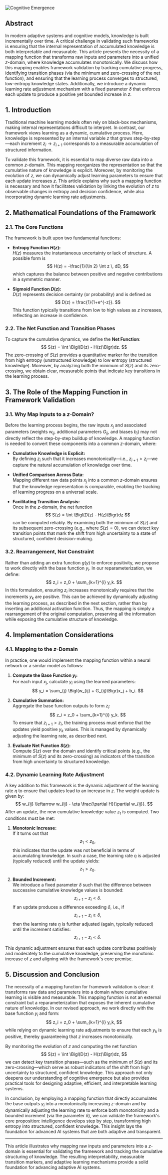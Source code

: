![Cognitive Emergence](../figures/mapping.jpg "enter image title here")


## Abstract

In modern adaptive systems and cognitive models, knowledge is built incrementally over time. A critical challenge in validating such frameworks is ensuring that the internal representation of accumulated knowledge is both interpretable and measurable. This article presents the necessity of a mapping function that transforms raw inputs and parameters into a unified $z$-domain, where knowledge accumulates monotonically. We discuss how this mapping enables framework validation by tracking cumulative progress, identifying transition phases (via the minimum and zero-crossing of the net function), and ensuring that the learning process converges to structured, low-entropy knowledge states. Additionally, we introduce a dynamic learning rate adjustment mechanism with a fixed parameter $\delta$ that enforces each update to produce a positive yet bounded increase in $z$.



## 1. Introduction

Traditional machine learning models often rely on black-box mechanisms, making internal representations difficult to interpret. In contrast, our framework views learning as a dynamic, cumulative process. Here, knowledge is represented by an internal variable $z$ that grows step-by-step—each increment $z_i \rightarrow z_{i+1}$ corresponds to a measurable accumulation of structured information.

To validate this framework, it is essential to map diverse raw data into a common $z$-domain. This mapping reorganizes the representation so that the cumulative nature of knowledge is explicit. Moreover, by monitoring the evolution of $z$, we can dynamically adjust learning parameters to ensure that each update increases $z$. This article explains why such a mapping function is necessary and how it facilitates validation by linking the evolution of $z$ to observable changes in entropy and decision confidence, while also incorporating dynamic learning rate adjustments.



## 2. Mathematical Foundations of the Framework

### 2.1. The Core Functions

The framework is built upon two fundamental functions:

- **Entropy Function $H(z)$:**  
  $H(z)$ measures the instantaneous uncertainty or lack of structure. A possible form is  
  $$
  H(z) = -\frac{1}{\ln 2} \int z \, dD,
  $$
  which captures the balance between positive and negative contributions in a symmetric manner.

- **Sigmoid Function $D(z)$:**  
  $D(z)$ represents decision certainty (or probability) and is defined as  
  $$
  D(z) = \frac{1}{1+e^{-z}}.
  $$
  This function typically transitions from low to high values as $z$ increases, reflecting an increase in confidence.

### 2.2. The Net Function and Transition Phases

To capture the cumulative dynamics, we define the **Net Function**:
$$
S(z) = \int \Bigl(D(z) - H(z)\Bigr)dz.
$$
The zero-crossing of $S(z)$ provides a quantitative marker for the transition from high entropy (unstructured knowledge) to low entropy (structured knowledge). Moreover, by analyzing both the minimum of $S(z)$ and its zero-crossing, we obtain clear, measurable points that indicate key transitions in the learning process.



## 3. The Role of the Mapping Function in Framework Validation

### 3.1. Why Map Inputs to a $z$-Domain?

Before the learning process begins, the raw inputs $x_j$ and associated parameters (weights $w_{ij}$, additional parameters $G_{ij}$, and biases $b_i$) may not directly reflect the step-by-step buildup of knowledge. A mapping function is needed to convert these components into a common $z$-domain, where:

- **Cumulative Knowledge is Explicit:**  
  By defining $z_i$ such that it increases monotonically—i.e., $z_{i+1} > z_i$—we capture the natural accumulation of knowledge over time.

- **Unified Comparison Across Data:**  
  Mapping different raw data points $x_j$ into a common $z$-domain ensures that the knowledge representation is comparable, enabling the tracking of learning progress on a universal scale.

- **Facilitating Transition Analysis:**  
  Once in the $z$-domain, the net function
  $$
  S(z) = \int \Bigl(D(z) - H(z)\Bigr)dz
  $$
  can be computed reliably. By examining both the minimum of $S(z)$ and its subsequent zero-crossing (e.g., where $S(z)=0$), we can detect key transition points that mark the shift from high uncertainty to a state of structured, confident decision-making.

### 3.2. Rearrangement, Not Constraint

Rather than adding an extra function $g(y)$ to enforce positivity, we propose to work directly with the base function $y_i$. In our reparameterization, we define:
$$
z_i = z_0 + \sum_{k=1}^{i} y_k.
$$
In this formulation, ensuring $z_i$ increases monotonically requires that the increments $y_k$ are positive. This can be achieved by dynamically adjusting the learning process, as described in the next section, rather than by inserting an additional activation function. Thus, the mapping is simply a rearrangement of the original computation, preserving all the information while exposing the cumulative structure of knowledge.



## 4. Implementation Considerations

### 4.1. Mapping to the $z$-Domain

In practice, one would implement the mapping function within a neural network or a similar model as follows:

1. **Compute the Base Function $y_i$:**  
   For each input $x_j$, calculate $y_i$ using the learned parameters:
   $$
   y_i = \sum_{j} \Bigl(w_{ij} + G_{ij}\Bigr)x_j + b_i.
   $$

2. **Cumulative Summation:**  
   Aggregate the base function outputs to form $z_i$:
   $$
   z_i = z_0 + \sum_{k=1}^{i} y_k.
   $$
   To ensure that $z_{i+1} > z_i$, the training process must enforce that the updates yield positive $y_k$ values. This is managed by dynamically adjusting the learning rate, as described next.

3. **Evaluate Net Function $S(z)$:**  
   Compute $S(z)$ over the domain and identify critical points (e.g., the minimum of $S(z)$ and its zero-crossing) as indicators of the transition from high uncertainty to structured knowledge.

### 4.2. Dynamic Learning Rate Adjustment

A key addition to this framework is the dynamic adjustment of the learning rate $\eta$ to ensure that updates lead to an increase in $z$. The weight update is given by:
$$
w_{ij} \leftarrow w_{ij} - \eta \frac{\partial H}{\partial w_{ij}}.
$$
After an update, the new cumulative knowledge value $z_1$ is computed. Two conditions must be met:

1. **Monotonic Increase:**  
   If it turns out that
   $$
   z_1 < z_0,
   $$
   this indicates that the update was not beneficial in terms of accumulating knowledge. In such a case, the learning rate $\eta$ is adjusted (typically reduced) until the update yields:
   $$
   z_1 > z_0.
   $$

2. **Bounded Increment:**  
   We introduce a fixed parameter $\delta$ such that the difference between successive cumulative knowledge values is bounded:
   $$
   z_{i+1} - z_i < \delta.
   $$
   If an update produces a difference exceeding $\delta$, i.e., if
   $$
   z_{i+1} - z_i \ge \delta,
   $$
   then the learning rate $\eta$ is further adjusted (again, typically reduced) until the increment satisfies:
   $$
   z_{i+1} - z_i < \delta.
   $$

This dynamic adjustment ensures that each update contributes positively and moderately to the cumulative knowledge, preserving the monotonic increase of $z$ and aligning with the framework's core premise.



## 5. Discussion and Conclusion

The necessity of a mapping function for framework validation is clear: it transforms raw data and parameters into a domain where cumulative learning is visible and measurable. This mapping function is not an external constraint but a reparameterization that exposes the inherent cumulative nature of knowledge. In our revised approach, we work directly with the base function $y_i$ and form:
$$
z_i = z_0 + \sum_{k=1}^{i} y_k,
$$
while relying on dynamic learning rate adjustments to ensure that each $y_k$ is positive, thereby guaranteeing that $z$ increases monotonically.

By monitoring the evolution of $z$ and computing the net function
$$
S(z) = \int \Bigl(D(z) - H(z)\Bigr)dz,
$$
we can detect key transition phases—such as the minimum of $S(z)$ and its zero-crossing—which serve as robust indicators of the shift from high uncertainty to structured, confident knowledge. This approach not only deepens our understanding of cognitive emergence but also provides practical tools for designing adaptive, efficient, and interpretable learning systems.

In conclusion, by employing a mapping function that directly accumulates the base outputs $y_i$ into a monotonically increasing $z$-domain and by dynamically adjusting the learning rate to enforce both monotonicity and a bounded increment (via the parameter $\delta$), we can validate the framework's core proposition: intelligence develops step by step, transforming high entropy into structured, confident knowledge. This insight lays the foundation for advanced AI systems that are both adaptive and transparent.

---

This article illustrates why mapping raw inputs and parameters into a $z$-domain is essential for validating the framework and tracking the cumulative structuring of knowledge. The resulting interpretability, measurable transition markers, and adaptive learning mechanisms provide a solid foundation for advancing adaptive AI systems.